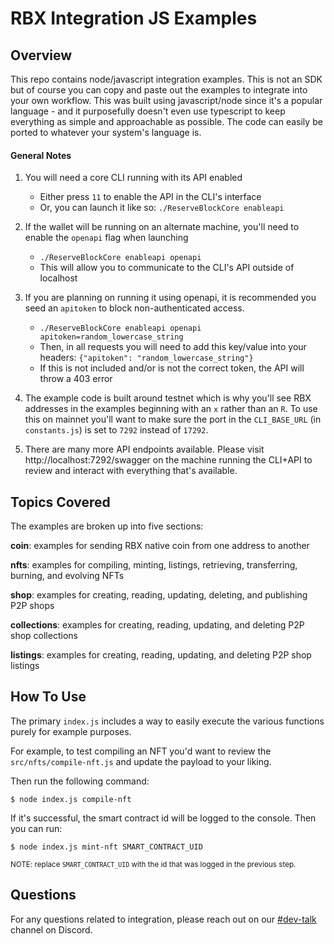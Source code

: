 # RBX Integration JS Examples

## Overview

This repo contains node/javascript integration examples. This is not an SDK but of course you can copy and paste out the examples to integrate into your own workflow. This was built using javascript/node since it's a popular language - and it purposefully doesn't even use typescript to keep everything as simple and approachable as possible. The code can easily be ported to whatever your system's language is.

#### General Notes
1. You will need a core CLI running with its API enabled
    - Either press `11` to enable the API in the CLI's interface
    - Or, you can launch it like so: `./ReserveBlockCore enableapi`

2. If the wallet will be running on an alternate machine, you'll need to enable the `openapi` flag when launching
    - `./ReserveBlockCore enableapi openapi`
    - This will allow you to communicate to the CLI's API outside of localhost

3. If you are planning on running it using openapi, it is recommended you seed an `apitoken` to block non-authenticated access.
    - `./ReserveBlockCore enableapi openapi apitoken=random_lowercase_string`
    - Then, in all requests you will need to add this key/value into your headers: `{"apitoken": "random_lowercase_string"}`
    - If this is not included and/or is not the correct token, the API will throw a 403 error

4. The example code is built around testnet which is why you'll see RBX addresses in the examples beginning with an `x` rather than an `R`. To use this on mainnet you'll want to make sure the port in the `CLI_BASE_URL` (in `constants.js`) is set to `7292` instead of `17292`.

5. There are many more API endpoints available. Please visit http://localhost:7292/swagger on the machine running the CLI+API to review and interact with everything that's available.


## Topics Covered

The examples are broken up into five sections:

**coin**: examples for sending RBX native coin from one address to another

**nfts**: examples for compiling, minting, listings, retrieving, transferring, burning, and evolving NFTs

**shop**: examples for creating, reading, updating, deleting, and publishing P2P shops

**collections**: examples for creating, reading, updating, and deleting P2P shop collections

**listings**: examples for creating, reading, updating, and deleting P2P shop listings


## How To Use

The primary `index.js` includes a way to easily execute the various functions purely for example purposes. 

For example, to test compiling an NFT you'd want to review the `src/nfts/compile-nft.js` and update the payload to your liking.

Then run the following command:
```
$ node index.js compile-nft
```
If it's successful, the smart contract id will be logged to the console. Then you can run:
```
$ node index.js mint-nft SMART_CONTRACT_UID 
```
<small>NOTE: replace `SMART_CONTRACT_UID` with the id that was logged in the previous step.</small>


## Questions

For any questions related to integration, please reach out on our [#dev-talk](https://discord.com/channels/917499597692211260/933089423233527819) channel on Discord.

